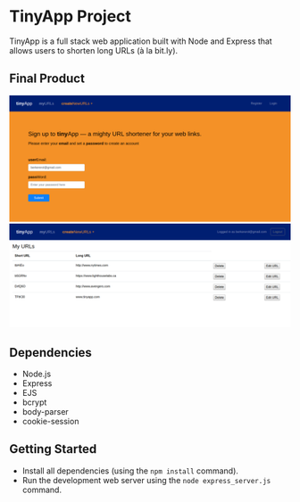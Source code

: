 # TinyApp Project

TinyApp is a full stack web application built with Node and Express that allows users to shorten long URLs (à la bit.ly).

## Final Product

!["Screenshot of register page"](docs/tinyApp-Registration.png)
!["screenshot of URLS page"](docs/tinyApp-URLS.png)

## Dependencies

- Node.js
- Express
- EJS
- bcrypt
- body-parser
- cookie-session

## Getting Started

- Install all dependencies (using the `npm install` command).
- Run the development web server using the `node express_server.js` command.